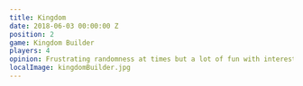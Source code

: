 ```yaml
---
title: Kingdom
date: 2018-06-03 00:00:00 Z
position: 2
game: Kingdom Builder
players: 4
opinion: Frustrating randomness at times but a lot of fun with interesting choices.
localImage: kingdomBuilder.jpg
---
```


